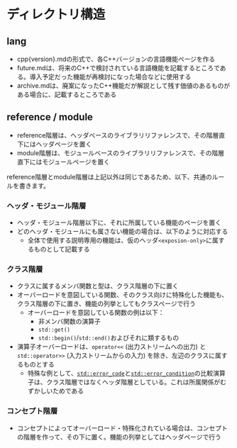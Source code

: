 # ディレクトリ構造
## lang
- cpp{version}.mdの形式で、各C++バージョンの言語機能ページを作る
- future.mdは、将来のC++で検討されている言語機能を記載するところである。導入予定だった機能が再検討になった場合などに使用する
- archive.mdは、廃案になったC++機能だが解説として残す価値のあるものがある場合に、記載するところである


## reference / module
- reference階層は、ヘッダベースのライブラリリファレンスで、その階層直下にはヘッダページを置く
- module階層は、モジュールベースのライブラリリファレンスで、その階層直下にはモジュールページを置く

reference階層とmodule階層は上記以外は同じであるため、以下、共通のルールを書きます。

### ヘッダ・モジュール階層
- ヘッダ・モジュール階層以下に、それに所属している機能のページを置く
- どのヘッダ・モジュールにも属さない機能の場合は、以下のように対応する
    - 全体で使用する説明専用の機能は、仮のヘッダ`<exposion-only>`に属するものとして記載する


### クラス階層
- クラスに属するメンバ関数と型は、クラス階層の下に置く
- オーバーロードを意図している関数、そのクラス向けに特殊化した機能も、クラス階層の下に置き、機能の列挙としてもクラスページで行う
    - オーバーロードを意図している関数の例は以下：
        - 非メンバ関数の演算子
        - `std::get()`
        - `std::begin()`/`std::end()`およびそれに類するもの
- 演算子オーバーロードは、`operator<<` (出力ストリームへの出力) と `std::operator>>` (入力ストリームからの入力) を除き、左辺のクラスに属するものとする
    - 特殊な例として、[`std::error_code`](/reference/system_error/error_code.md)と[`std::error_condition`](/reference/system_error/error_condition.md)の比較演算子は、クラス階層ではなくヘッダ階層としている。これは所属関係がむずかしいためである


### コンセプト階層
- コンセプトによってオーバーロード・特殊化されている場合は、コンセプトの階層を作って、その下に置く。機能の列挙としてはヘッダページで行う

